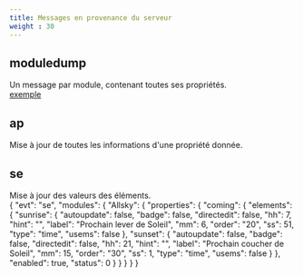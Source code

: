 ```yaml
---
title: Messages en provenance du serveur
weight : 30
---
```



## moduledump
Un message par module, contenant toutes ses propriétés.  
[exemple](/example.json)

## ap
Mise à jour de toutes les informations d'une propriété donnée.

## se
Mise à jour des valeurs des éléments.  
{
    "evt": "se",
    "modules": {
        "Allsky": {
            "properties": {
                "coming": {
                    "elements": {
                        "sunrise": {
                            "autoupdate": false,
                            "badge": false,
                            "directedit": false,
                            "hh": 7,
                            "hint": "",
                            "label": "Prochain lever de Soleil",
                            "mm": 6,
                            "order": "20",
                            "ss": 51,
                            "type": "time",
                            "usems": false
                        },
                        "sunset": {
                            "autoupdate": false,
                            "badge": false,
                            "directedit": false,
                            "hh": 21,
                            "hint": "",
                            "label": "Prochain coucher de Soleil",
                            "mm": 15,
                            "order": "30",
                            "ss": 1,
                            "type": "time",
                            "usems": false
                        }
                    },
                    "enabled": true,
                    "status": 0
                }
            }
        }
    }
}
